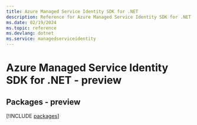 ```yaml
---
title: Azure Managed Service Identity SDK for .NET
description: Reference for Azure Managed Service Identity SDK for .NET
ms.date: 02/19/2024
ms.topic: reference
ms.devlang: dotnet
ms.service: managedserviceidentity
---
```

# Azure Managed Service Identity SDK for .NET - preview
## Packages - preview
[!INCLUDE [packages](managed-service-identity-index.md)]